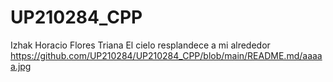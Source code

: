 # UP210284_CPP
Izhak Horacio Flores Triana 
El cielo resplandece a mi alrededor
https://github.com/UP210284/UP210284_CPP/blob/main/README.md/aaaaa.jpg